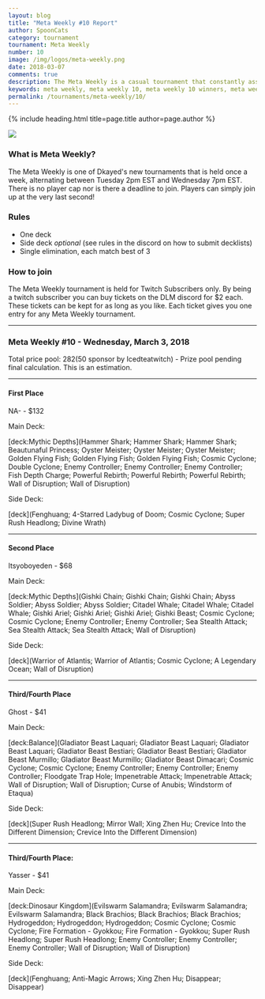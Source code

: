```yaml
---
layout: blog
title: "Meta Weekly #10 Report"
author: SpoonCats
category: tournament
tournament: Meta Weekly
number: 10
image: /img/logos/meta-weekly.png
date: 2018-03-07
comments: true
description: The Meta Weekly is a casual tournament that constantly assesses the ever changing Meta. Check out the report of these Top Players, their decks, and Prizes for the week of February 27, 2018. 
keywords: meta weekly, meta weekly 10, meta weekly 10 winners, meta weekly 10 decks, tournament, Dkayed, aliens, snipe hunter, volcanics, volcanic rocket, blaze accelerator, aliens, water, fish
permalink: /tournaments/meta-weekly/10/
---
```


{% include heading.html title=page.title author=page.author %}


![](https://media.discordapp.net/attachments/394309875280248832/415269703569899520/meta-weekly.png)

### What is Meta Weekly?
The Meta Weekly is one of Dkayed's new tournaments that is held once a week, alternating between Tuesday 2pm EST and Wednesday 7pm EST. There is no player cap nor is there a deadline to join. Players can simply join up at the very last second!

### Rules
* One deck
* Side deck *optional* (see rules in the discord on how to submit decklists)
* Single elimination, each match best of 3

### How to join
The Meta Weekly tournament is held for Twitch Subscribers only. By being a twitch subscriber you can buy tickets on the DLM discord for $2 each. These tickets can be kept for as long as you like. Each ticket gives you one entry for any Meta Weekly tournament.

----------

### Meta Weekly #10 - Wednesday, March 3, 2018
Total price pool: $282 ($50 sponsor by Icedteatwitch) - Prize pool pending final calculation. This is an estimation.

-----
#### First Place
NA- - $132

Main Deck:

[deck:Mythic Depths](Hammer Shark; Hammer Shark; Hammer Shark; Beautunaful Princess; Oyster Meister; Oyster Meister; Oyster Meister; Golden Flying Fish; Golden Flying Fish; Golden Flying Fish; Cosmic Cyclone; Double Cyclone; Enemy Controller; Enemy Controller; Enemy Controller; Fish Depth Charge; Powerful Rebirth; Powerful Rebirth; Powerful Rebirth; Wall of Disruption; Wall of Disruption)

Side Deck:

[deck](Fenghuang; 4-Starred Ladybug of Doom; Cosmic Cyclone; Super Rush Headlong; Divine Wrath)

------
#### Second Place
Itsyoboyeden - $68

Main Deck:

[deck:Mythic Depths](Gishki Chain; Gishki Chain; Gishki Chain; Abyss Soldier; Abyss Soldier; Abyss Soldier; Citadel Whale; Citadel Whale; Citadel Whale; Gishki Ariel; Gishki Ariel; Gishki Ariel; Gishki Beast; Cosmic Cyclone; Cosmic Cyclone; Enemy Controller; Enemy Controller; Sea Stealth Attack; Sea Stealth Attack; Sea Stealth Attack; Wall of Disruption)

Side Deck:

[deck](Warrior of Atlantis; Warrior of Atlantis; Cosmic Cyclone; A Legendary Ocean; Wall of Disruption)

------
#### Third/Fourth Place
Ghost - $41

Main Deck:

[deck:Balance](Gladiator Beast Laquari; Gladiator Beast Laquari; Gladiator Beast Laquari; Gladiator Beast Bestiari; Gladiator Beast Bestiari; Gladiator Beast Murmillo; Gladiator Beast Murmillo; Gladiator Beast Dimacari; Cosmic Cyclone; Cosmic Cyclone; Enemy Controller; Enemy Controller; Enemy Controller; Floodgate Trap Hole; Impenetrable Attack; Impenetrable Attack; Wall of Disruption; Wall of Disruption; Curse of Anubis; Windstorm of Etaqua)

Side Deck:

[deck](Super Rush Headlong; Mirror Wall; Xing Zhen Hu; Crevice Into the Different Dimension; Crevice Into the Different Dimension)

-----
#### Third/Fourth Place:
Yasser - $41

Main Deck:

[deck:Dinosaur Kingdom](Evilswarm Salamandra; Evilswarm Salamandra; Evilswarm Salamandra; Black Brachios; Black Brachios; Black Brachios; Hydrogeddon; Hydrogeddon; Hydrogeddon; Cosmic Cyclone; Cosmic Cyclone; Fire Formation - Gyokkou; Fire Formation - Gyokkou; Super Rush Headlong; Super Rush Headlong; Enemy Controller; Enemy Controller; Enemy Controller; Wall of Disruption; Wall of Disruption)

Side Deck:

[deck](Fenghuang; Anti-Magic Arrows; Xing Zhen Hu; Disappear; Disappear)
